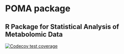 # POMA package

## R Package for Statistical Analysis of Metabolomic Data

  <!-- badges: start -->
  [![Codecov test coverage](https://codecov.io/gh/pcastellanoescuder/POMA_package/branch/master/graph/badge.svg)](https://codecov.io/gh/pcastellanoescuder/POMA_package?branch=master)
  <!-- badges: end -->

